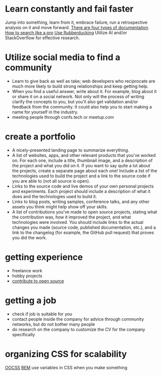 # Learn constantly and fail faster
Jump into something, learn from it, embrace failure, run a retrospective analysis on it and move forward.
[There are four types of documentation](https://documentation.divio.com/)
[How to search like a pro](https://www.theguardian.com/technology/2016/jan/15/how-to-use-search-like-a-pro-10-tips-and-tricks-for-google-and-beyond)
[Use Rubberducking](https://rubberduckdebugging.com)
Utilize AI and/or StackOverflow for effective research.
# Utilize social media to find a community
- Learn to give back as well as take; web developers who reciprocate are much more likely to build strong relationships and keep getting help.
- When you find a useful answer, write about it. For example, blog about it or share it on a social network. Not only will the process of writing clarify the concepts to you, but you'll also get validation and/or feedback from the community. It could also help you to start making a name for yourself in the industry.
- meeting people through confs.tech or meetup.com
# create a portfolio
- A nicely-presented landing page to summarize everything.
- A list of websites, apps, and other relevant products that you've worked on. For each one, include a title, thumbnail image, and a description of the project and what you did on it. If you want to say quite a lot about the projects, create a separate page about each one! Include a list of the technologies used to build the project and a link to the source code if you are able to (not all source is open).
- Links to the source code and live demos of your own personal projects and experiments. Each project should include a description of what it does and the technologies used to build it.
- Links to blog posts, writing samples, conference talks, and any other assets you think might help show off your skills.
- A list of contributions you've made to open source projects, stating what the contribution was, how it improved the project, and what technologies were involved. You should include links to the actual changes you made (source code, published documentation, etc.), and a link to the changelog (for example, the GitHub pull request) that proves you did the work.
# getting experience
- freelance work
- hobby projects
- [contribute to open source](https://www.freecodecamp.org/news/how-to-contribute-to-open-source-projects-beginners-guide/)
# getting a job
- check if job is suitable for you
- contact people inside the company for advice through community networks, but do not bother many people
- do research on the company to customize the CV for the company specifically
# organizing CSS for scalability
[OOCSS](https://github.com/stubbornella/oocss/wiki)
[BEM](https://css-tricks.com/bem-101/)
use variables in CSS when you make something
